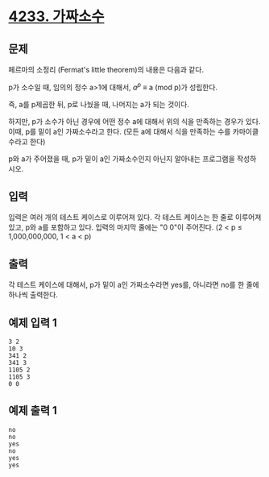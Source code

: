 # [4233. 가짜소수](https://www.acmicpc.net/problem/4233)

## 문제
페르마의 소정리 (Fermat's little theorem)의 내용은 다음과 같다.

p가 소수일 때, 임의의 정수 a>1에 대해서, $a^p$ ≡ a (mod p)가 성립한다.

즉, a를 p제곱한 뒤, p로 나눴을 때, 나머지는 a가 되는 것이다.

하지만, p가 소수가 아닌 경우에 어떤 정수 a에 대해서 위의 식을 만족하는 경우가 있다. 이때, p를 밑이 a인 가짜소수라고 한다. (모든 a에 대해서 식을 만족하는 수를 카마이클 수라고 한다)

p와 a가 주어졌을 때, p가 밑이 a인 가짜소수인지 아닌지 알아내는 프로그램을 작성하시오. 

## 입력
입력은 여러 개의 테스트 케이스로 이루어져 있다. 각 테스트 케이스는 한 줄로 이루어져 있고, p와 a를 포함하고 있다. 입력의 마지막 줄에는 "0 0"이 주어진다. (2 < p ≤ 1,000,000,000, 1 < a < p)

## 출력
각 테스트 케이스에 대해서, p가 밑이 a인 가짜소수라면 yes를, 아니라면 no를 한 줄에 하나씩 출력한다.

## 예제 입력 1
```
3 2
10 3
341 2
341 3
1105 2
1105 3
0 0
```

## 예제 출력 1
```
no
no
yes
no
yes
yes
```